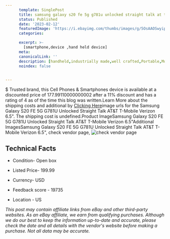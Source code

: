 ```yaml
---
      template: SinglePost
      title: samsung galaxy s20 fe 5g g781u unlocked straight talk at t t mobile verizon 6 5 
      status: Published
      date: '2023-02-12'
      featuredImage: 'https://i.ebayimg.com/thumbs/images/g/5OsAAOSwyipixwrj/s-l225.jpg'
      categories: 

      excerpt: >-
        [smartphone,device ,hand held device]
      meta:
      canonicalLink: ''
      description: [handheld,industrially made,well crafted,Portable,Mobile,Compact,Convenient,Lightweight,Maneuverable,Man-portable,Miniature,Carriable,Hand-held,Light,Holdable,Transportable,Mobile device,Pocket-sized,On-the-go,Wireless,Cordless,Compact size,Convenient size, smartphone,device ,hand held device]
      noindex: false

        
---
```

$
    Trusted brand, this Cell Phones & Smartphones device is available at a discounted price of 177.99110000000002 after a 11% discount and has a rating of 4 as of the time this blog was written.Learn More about the shipping costs and additional by [Clicking Here](https://www.ebay.com/itm/225363572951?hash=item3478b738d7%3Ag%3A5OsAAOSwyipixwrj&mkevt=1&mkcid=1&mkrid=711-53200-19255-0&campid=%253CePNCampaignId%253E&customid=%253CreferenceId%253E&toolid=10049)image urls for the Samsung Galaxy S20 FE 5G G781U Unlocked Straight Talk AT&T T-Mobile Verizon 6.5". The shipping cost is undefined.Product ImageSamsung Galaxy S20 FE 5G G781U Unlocked Straight Talk AT&T T-Mobile Verizon 6.5"Additional ImagesSamsung Galaxy S20 FE 5G G781U Unlocked Straight Talk AT&T T-Mobile Verizon 6.5", check vendor page, ![check vendor page](https://origin-galleryplus.ebayimg.com/ws/web/225363572951_2_0_1/225x225.jpg,https://origin-galleryplus.ebayimg.com/ws/web/225363572951_3_0_1/225x225.jpg,https://origin-galleryplus.ebayimg.com/ws/web/225363572951_4_0_1/225x225.jpg,https://origin-galleryplus.ebayimg.com/ws/web/225363572951_5_0_1/225x225.jpg,https://origin-galleryplus.ebayimg.com/ws/web/225363572951_6_0_1/225x225.jpg,https://origin-galleryplus.ebayimg.com/ws/web/225363572951_7_0_1/225x225.jpg,https://origin-galleryplus.ebayimg.com/ws/web/225363572951_8_0_1/225x225.jpg,https://origin-galleryplus.ebayimg.com/ws/web/225363572951_9_0_1/225x225.jpg,https://origin-galleryplus.ebayimg.com/ws/web/225363572951_10_0_1/225x225.jpg,https://origin-galleryplus.ebayimg.com/ws/web/225363572951_11_0_1/225x225.jpg,https://origin-galleryplus.ebayimg.com/ws/web/225363572951_12_0_1/225x225.jpg)
    
    

 ## Technical Facts 



     
      

 - Condition- Open box 


      

 - Listed Price- 199.99 


      

 - Currency- USD 


      

 - Feedback score - 19735 


      

 - Location - US 


      
      

 *_This post may contain affiliate links from eBay and other third-party websites. As an eBay affiliate, we earn from qualifying purchases. Although we do our best to keep the information up-to-date and accurate, please check the date and all details with the vendor's website before making a purchase. Not all data may be accurate._*



    
    
    
    
    